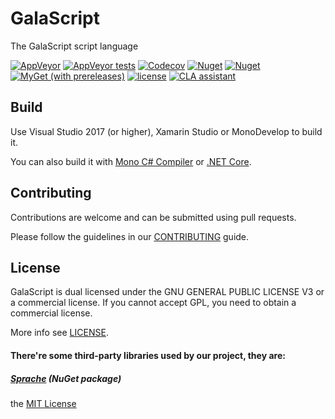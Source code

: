 GalaScript
===
The GalaScript script language

[![AppVeyor](https://img.shields.io/appveyor/ci/JoyMoe/GalaScript.svg)](https://ci.appveyor.com/project/JoyMoe/GalaScript)
[![AppVeyor tests](https://img.shields.io/appveyor/tests/JoyMoe/GalaScript.svg)](https://ci.appveyor.com/project/JoyMoe/GalaScript)
[![Codecov](https://img.shields.io/codecov/c/github/JoyMoe/GalaScript.svg)](https://codecov.io/gh/JoyMoe/GalaScript)
[![Nuget](https://img.shields.io/nuget/v/GalaScript.svg)](https://www.nuget.org/packages/GalaScript)
[![Nuget](https://img.shields.io/nuget/vpre/GalaScript.svg)](https://www.nuget.org/packages/GalaScript/absoluteLatest)
[![MyGet (with prereleases)](https://img.shields.io/myget/galaengine/vpre/GalaScript.svg)](http://myget.org/feed/galaengine/package/nuget/GalaScript)
[![license](https://img.shields.io/github/license/JoyMoe/GalaScript.svg)](https://raw.githubusercontent.com/JoyMoe/GalaScript/master/LICENSE)
[![CLA assistant](https://cla-assistant.io/readme/badge/JoyMoe/GalaScript)](https://cla-assistant.io/JoyMoe/GalaScript)

## Build

Use Visual Studio 2017 (or higher), Xamarin Studio or MonoDevelop to build it.

You can also build it with [Mono C# Compiler](http://www.mono-project.com/docs/about-mono/languages/csharp) or [.NET Core](http://dotnet.github.io/).

## Contributing

Contributions are welcome and can be submitted using pull requests.

Please follow the guidelines in our [CONTRIBUTING](CONTRIBUTING.md) guide.

## License

GalaScript is dual licensed under the GNU GENERAL PUBLIC LICENSE V3 or a commercial license. If you cannot accept GPL, you need to obtain a commercial license.

More info see [LICENSE](LICENSE).

#### There're some third-party libraries used by our project, they are:

##### [Sprache](https://github.com/sprache/Sprache) (NuGet package)

the [MIT License](https://github.com/sprache/Sprache/blob/develop/licence.txt)
